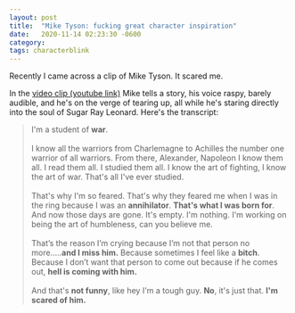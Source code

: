 ```yaml
---
layout: post
title:  "Mike Tyson: fucking great character inspiration"
date:   2020-11-14 02:23:30 -0600
category: 
tags: characterblink
---
```

Recently I came across a clip of Mike Tyson. It scared me.

In the [video clip (youtube link)]([https://www.youtube.com/watch?v=SqsQrcVCB-0](https://www.youtube.com/watch?v=SqsQrcVCB-0)) Mike tells a story, his voice raspy, barely audible, and he's on the verge of tearing up, all while he's staring directly into the soul of Sugar Ray Leonard. Here's the transcript:

>I'm a student of **war**. <br><br> I know all the warriors from Charlemagne to Achilles the number one warrior of all warriors. From there, Alexander, Napoleon I know them all. I read them all. I studied them all. I know the art of fighting, I know the art of war. That's all I've ever studied. <br><br> That's why I'm so feared. That's why they feared me when I was in the ring because I was an **annihilator**. **That's what I was born for**. And now those days are gone. It's empty. I'm nothing. I'm working on being the art of humbleness, can you believe me. <br><br> That’s the reason I’m crying because I’m not that person no more.....**and I miss him.** Because sometimes I feel like a **bitch**. Because I don’t want that person to come out because if he comes out, **hell is coming with him.** <br><br> And that's **not funny**, like hey I'm a tough guy. **No**, it's just that. **I'm scared of him.**